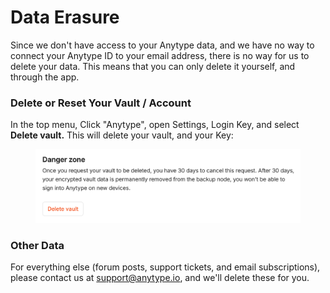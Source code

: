 # Data Erasure

Since we don't have access to your Anytype data, and we have no way to connect your Anytype ID to your email address, there is no way for us to delete your data. This means that you can only delete it yourself, and through the app.

### Delete or Reset Your Vault / Account

In the top menu, Click "Anytype", open Settings, Login Key, and select **Delete vault.** This will delete your vault, and your Key:

<figure><img src="../../.gitbook/assets/image (32).png" alt=""><figcaption></figcaption></figure>

### Other Data

For everything else (forum posts, support tickets, and email subscriptions), please contact us at [support@anytype.io](mailto:support@anytype.io), and we'll delete these for you.
